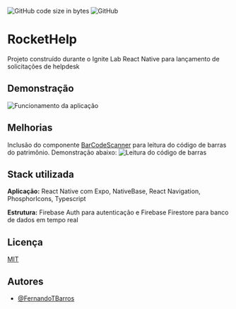
![GitHub code size in bytes](https://img.shields.io/github/languages/code-size/FernandoTBarros/RocketHelp?style=for-the-badge)
![GitHub](https://img.shields.io/github/license/FernandoTBarros/RocketHelp?style=for-the-badge)

# RocketHelp

Projeto construído durante o Ignite Lab React Native para lançamento de solicitações de helpdesk


## Demonstração

![Funcionamento da aplicação](https://i.imgur.com/4kOmyYU.gif)


## Melhorias

Inclusão do componente [BarCodeScanner](https://docs.expo.dev/versions/latest/sdk/bar-code-scanner/) para leitura do código de barras do patrimônio.
Demonstração abaixo:
![Leitura do código de barras](https://user-images.githubusercontent.com/3437672/180081689-add14383-7c17-4109-b12f-520c0788877d.gif)


## Stack utilizada

**Aplicação:** React Native com Expo, NativeBase, React Navigation, PhosphorIcons, Typescript

**Estrutura:** Firebase Auth para autenticação e Firebase Firestore para banco de dados em tempo real


## Licença

[MIT](https://choosealicense.com/licenses/mit/)


## Autores

- [@FernandoTBarros](https://github.com/FernandoTBarros)


